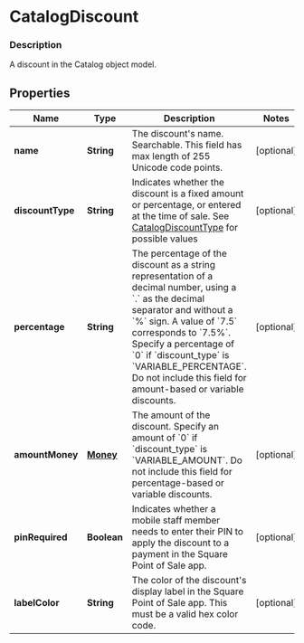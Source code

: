 
# CatalogDiscount

### Description

A discount in the Catalog object model.

## Properties
Name | Type | Description | Notes
------------ | ------------- | ------------- | -------------
**name** | **String** | The discount&#39;s name. Searchable. This field has max length of 255 Unicode code points. |  [optional]
**discountType** | **String** | Indicates whether the discount is a fixed amount or percentage, or entered at the time of sale. See [CatalogDiscountType](#type-catalogdiscounttype) for possible values |  [optional]
**percentage** | **String** | The percentage of the discount as a string representation of a decimal number, using a &#x60;.&#x60; as the decimal separator and without a &#x60;%&#x60; sign. A value of &#x60;7.5&#x60; corresponds to &#x60;7.5%&#x60;. Specify a percentage of &#x60;0&#x60; if &#x60;discount_type&#x60; is &#x60;VARIABLE_PERCENTAGE&#x60;.  Do not include this field for amount-based or variable discounts. |  [optional]
**amountMoney** | [**Money**](Money.md) | The amount of the discount. Specify an amount of &#x60;0&#x60; if &#x60;discount_type&#x60; is &#x60;VARIABLE_AMOUNT&#x60;.  Do not include this field for percentage-based or variable discounts. |  [optional]
**pinRequired** | **Boolean** | Indicates whether a mobile staff member needs to enter their PIN to apply the discount to a payment in the Square Point of Sale app. |  [optional]
**labelColor** | **String** | The color of the discount&#39;s display label in the Square Point of Sale app. This must be a valid hex color code. |  [optional]



